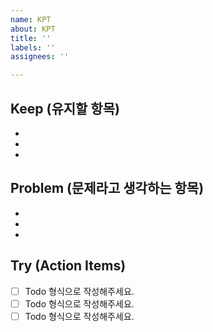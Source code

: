 ```yaml
---
name: KPT
about: KPT
title: ''
labels: ''
assignees: ''

---
```


## Keep (유지할 항목)
-
-
-

## Problem (문제라고 생각하는 항목)
-
-
-

## Try (Action Items)
- [ ] Todo 형식으로 작성해주세요.
- [ ] Todo 형식으로 작성해주세요.
- [ ] Todo 형식으로 작성해주세요.
